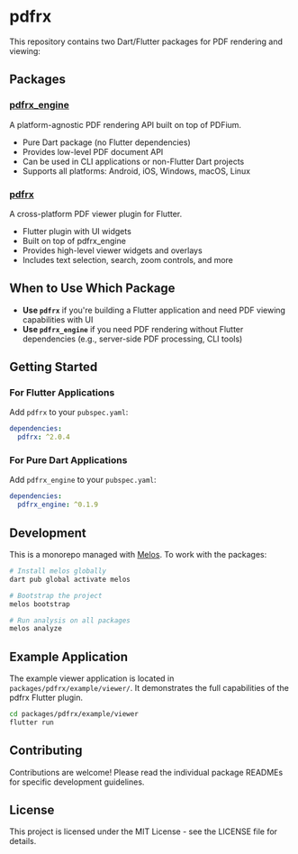 # pdfrx

This repository contains two Dart/Flutter packages for PDF rendering and viewing:

## Packages

### [pdfrx_engine](packages/pdfrx_engine/)

A platform-agnostic PDF rendering API built on top of PDFium.

- Pure Dart package (no Flutter dependencies)
- Provides low-level PDF document API
- Can be used in CLI applications or non-Flutter Dart projects
- Supports all platforms: Android, iOS, Windows, macOS, Linux

### [pdfrx](packages/pdfrx/)

A cross-platform PDF viewer plugin for Flutter.

- Flutter plugin with UI widgets
- Built on top of pdfrx_engine
- Provides high-level viewer widgets and overlays
- Includes text selection, search, zoom controls, and more

## When to Use Which Package

- **Use `pdfrx`** if you're building a Flutter application and need PDF viewing capabilities with UI
- **Use `pdfrx_engine`** if you need PDF rendering without Flutter dependencies (e.g., server-side PDF processing, CLI tools)

## Getting Started

### For Flutter Applications

Add `pdfrx` to your `pubspec.yaml`:

```yaml
dependencies:
  pdfrx: ^2.0.4
```

### For Pure Dart Applications

Add `pdfrx_engine` to your `pubspec.yaml`:

```yaml
dependencies:
  pdfrx_engine: ^0.1.9
```

## Development

This is a monorepo managed with [Melos](https://melos.invertase.dev/). To work with the packages:

```bash
# Install melos globally
dart pub global activate melos

# Bootstrap the project
melos bootstrap

# Run analysis on all packages
melos analyze
```

## Example Application

The example viewer application is located in `packages/pdfrx/example/viewer/`. It demonstrates the full capabilities of the pdfrx Flutter plugin.

```bash
cd packages/pdfrx/example/viewer
flutter run
```

## Contributing

Contributions are welcome! Please read the individual package READMEs for specific development guidelines.

## License

This project is licensed under the MIT License - see the LICENSE file for details.
